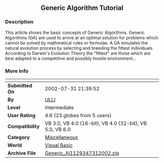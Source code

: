 ﻿<div align="center">

## Generic Algorithm Tutorial


</div>

### Description

This article shows the basic concepts of Generic Algorithms. Generic Algorithms (GA) are used to arrive at an optimal solution for problems which cannot be solved by mathmatical rules or formulae. A GA simulates the natural evolution process by selecting and breeding the fittest individuals. According to Darwin's Evolution Theory the "fittest" are those which are best adapted to a competitive and possibly hostile environment...
 
### More Info
 


<span>             |<span>
---                |---
**Submitted On**   |2002-07-31 21:39:52
**By**             |[ULLI](https://github.com/Planet-Source-Code/PSCIndex/blob/master/ByAuthor/ulli.md)
**Level**          |Intermediate
**User Rating**    |4.6 (23 globes from 5 users)
**Compatibility**  |VB 3\.0, VB 4\.0 \(16\-bit\), VB 4\.0 \(32\-bit\), VB 5\.0, VB 6\.0
**Category**       |[Miscellaneous](https://github.com/Planet-Source-Code/PSCIndex/blob/master/ByCategory/miscellaneous__1-1.md)
**World**          |[Visual Basic](https://github.com/Planet-Source-Code/PSCIndex/blob/master/ByWorld/visual-basic.md)
**Archive File**   |[Generic\_Al1129347312002\.zip](https://github.com/Planet-Source-Code/ulli-generic-algorithm-tutorial__1-37456/archive/master.zip)








